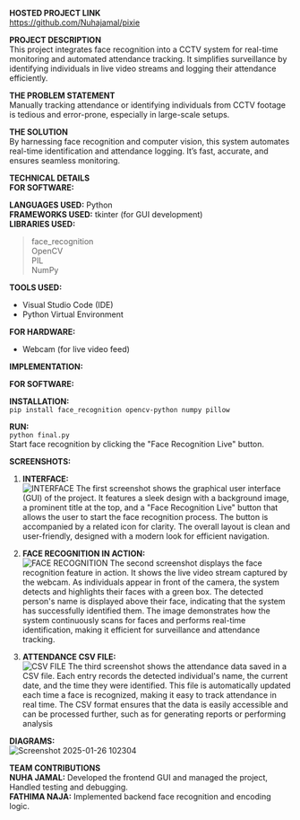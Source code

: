 **HOSTED PROJECT LINK**  
https://github.com/Nuhajamal/pixie

**PROJECT DESCRIPTION**  
This project integrates face recognition into a CCTV system for real-time monitoring and automated attendance tracking. It simplifies surveillance by identifying individuals in live video streams and logging their attendance efficiently.

**THE PROBLEM STATEMENT**  
Manually tracking attendance or identifying individuals from CCTV footage is tedious and error-prone, especially in large-scale setups.

**THE SOLUTION**  
By harnessing face recognition and computer vision, this system automates real-time identification and attendance logging. It’s fast, accurate, and ensures seamless monitoring.

**TECHNICAL DETAILS**  
**FOR SOFTWARE:**  

**LANGUAGES USED:** Python  
**FRAMEWORKS USED:** tkinter (for GUI development)  
**LIBRARIES USED:**  
> face_recognition  
> OpenCV  
> PIL  
> NumPy  

**TOOLS USED:**  
- Visual Studio Code (IDE)  
- Python Virtual Environment  

**FOR HARDWARE:**  
- Webcam (for live video feed)  

**IMPLEMENTATION:**  

**FOR SOFTWARE:**  

**INSTALLATION:**  
`pip install face_recognition opencv-python numpy pillow`  

**RUN:**  
`python final.py`  
Start face recognition by clicking the "Face Recognition Live" button.

**SCREENSHOTS:**  
1. **INTERFACE:**  
![INTERFACE](https://github.com/user-attachments/assets/1a9d7b78-f3a0-4399-a2cd-df27b8c7d147)
The first screenshot shows the graphical user interface (GUI) of the project. It features a sleek design with a background image, a prominent title at the top, and a "Face Recognition Live" button that allows the user to start the face recognition process. The button is accompanied by a related icon for clarity. The overall layout is clean and user-friendly, designed with a modern look for efficient navigation.

2. **FACE RECOGNITION IN ACTION:**  
![FACE RECOGNITION](https://github.com/user-attachments/assets/ca1944fe-72af-4fdb-9627-3dd2c9d1f8fb)
The second screenshot displays the face recognition feature in action. It shows the live video stream captured by the webcam. As individuals appear in front of the camera, the system detects and highlights their faces with a green box. The detected person's name is displayed above their face, indicating that the system has successfully identified them. The image demonstrates how the system continuously scans for faces and performs real-time identification, making it efficient for surveillance and attendance tracking.

3. **ATTENDANCE CSV FILE:**  
![CSV FILE](https://github.com/user-attachments/assets/87350d04-0664-407e-bd69-3afcb5842745)
The third screenshot shows the attendance data saved in a CSV file. Each entry records the detected individual's name, the current date, and the time they were identified. This file is automatically updated each time a face is recognized, making it easy to track attendance in real time. The CSV format ensures that the data is easily accessible and can be processed further, such as for generating reports or performing analysis

**DIAGRAMS:**  
![Screenshot 2025-01-26 102304](https://github.com/user-attachments/assets/f5b9042e-2339-4d4a-bece-b3ab4503e0f0)

**TEAM CONTRIBUTIONS**  
**NUHA JAMAL:** Developed the frontend GUI and managed the project, Handled testing and debugging.  
**FATHIMA NAJA:** Implemented backend face recognition and encoding logic.
